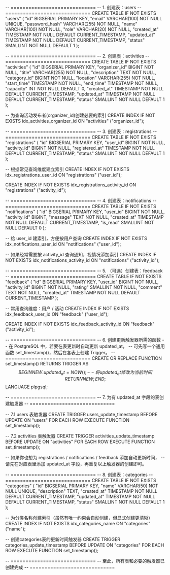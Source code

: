 -- =============================
-- 1. 创建表：users
-- =============================
CREATE TABLE IF NOT EXISTS "users" (
    "id" BIGSERIAL PRIMARY KEY,
    "email" VARCHAR(100) NOT NULL UNIQUE,
    "password_hash" VARCHAR(255) NOT NULL,
    "name" VARCHAR(100) NOT NULL,
    "role" VARCHAR(20) NOT NULL,
    "created_at" TIMESTAMP NOT NULL DEFAULT CURRENT_TIMESTAMP,
    "updated_at" TIMESTAMP NOT NULL DEFAULT CURRENT_TIMESTAMP,
    "status" SMALLINT NOT NULL DEFAULT 1
);

-- =============================
-- 2. 创建表：activities
-- =============================
CREATE TABLE IF NOT EXISTS "activities" (
    "id" BIGSERIAL PRIMARY KEY,
    "organizer_id" BIGINT NOT NULL,
    "title" VARCHAR(255) NOT NULL,
    "description" TEXT NOT NULL,
    "category_id" BIGINT NOT NULL,
    "location" VARCHAR(255) NOT NULL,
    "start_time" TIMESTAMP NOT NULL,
    "end_time" TIMESTAMP NOT NULL,
    "capacity" INT NOT NULL DEFAULT 0,
    "created_at" TIMESTAMP NOT NULL DEFAULT CURRENT_TIMESTAMP,
    "updated_at" TIMESTAMP NOT NULL DEFAULT CURRENT_TIMESTAMP,
    "status" SMALLINT NOT NULL DEFAULT 1
);

-- 为查询活动发布者(organizer_id)创建必要的索引
CREATE INDEX IF NOT EXISTS idx_activities_organizer_id
    ON "activities" ("organizer_id");

-- =============================
-- 3. 创建表：registrations
-- =============================
CREATE TABLE IF NOT EXISTS "registrations" (
    "id" BIGSERIAL PRIMARY KEY,
    "user_id" BIGINT NOT NULL,
    "activity_id" BIGINT NOT NULL,
    "registered_at" TIMESTAMP NOT NULL DEFAULT CURRENT_TIMESTAMP,
    "status" SMALLINT NOT NULL DEFAULT 1
);

-- 根据常见查询维度建立索引
CREATE INDEX IF NOT EXISTS idx_registrations_user_id
    ON "registrations" ("user_id");

CREATE INDEX IF NOT EXISTS idx_registrations_activity_id
    ON "registrations" ("activity_id");

-- =============================
-- 4. 创建表：notifications
-- =============================
CREATE TABLE IF NOT EXISTS "notifications" (
    "id" BIGSERIAL PRIMARY KEY,
    "user_id" BIGINT NOT NULL,
    "activity_id" BIGINT,
    "message" TEXT NOT NULL,
    "created_at" TIMESTAMP NOT NULL DEFAULT CURRENT_TIMESTAMP,
    "is_read" SMALLINT NOT NULL DEFAULT 0
);

-- 给 user_id 建索引，方便按用户查询
CREATE INDEX IF NOT EXISTS idx_notifications_user_id
    ON "notifications" ("user_id");

-- 如果经常需要按 activity_id 查询通知，视情况添加索引
CREATE INDEX IF NOT EXISTS idx_notifications_activity_id
    ON "notifications" ("activity_id");

-- =============================
-- 5. （可选）创建表：feedback
-- =============================
CREATE TABLE IF NOT EXISTS "feedback" (
    "id" BIGSERIAL PRIMARY KEY,
    "user_id" BIGINT NOT NULL,
    "activity_id" BIGINT NOT NULL,
    "rating" SMALLINT NOT NULL,
    "comment" TEXT NOT NULL,
    "created_at" TIMESTAMP NOT NULL DEFAULT CURRENT_TIMESTAMP
);

-- 常用查询维度：用户 / 活动
CREATE INDEX IF NOT EXISTS idx_feedback_user_id
    ON "feedback" ("user_id");

CREATE INDEX IF NOT EXISTS idx_feedback_activity_id
    ON "feedback" ("activity_id");

-- =============================
-- 6. 创建更新触发器所需的函数
--  在 PostgreSQL 中，若要在表更新时自动更新 updated_at，
--  可先写一个通用函数 set_timestamp()，然后在各表上创建 Trigger。
-- =============================
CREATE OR REPLACE FUNCTION set_timestamp()
RETURNS TRIGGER AS $$
BEGIN
    NEW.updated_at = NOW();  -- 将 updated_at 修改为当前时间
    RETURN NEW;
END;
$$ LANGUAGE plpgsql;

-- =============================
-- 7. 为有 updated_at 字段的表创建触发器
-- =============================

-- 7.1 users 表触发器
CREATE TRIGGER users_update_timestamp
BEFORE UPDATE ON "users"
FOR EACH ROW
EXECUTE FUNCTION set_timestamp();

-- 7.2 activities 表触发器
CREATE TRIGGER activities_update_timestamp
BEFORE UPDATE ON "activities"
FOR EACH ROW
EXECUTE FUNCTION set_timestamp();

-- 如果你也想为 registrations / notifications / feedback 添加自动更新时间，
-- 请先在对应表里添加 updated_at 字段，再重复以上触发器的创建即可。

-- =============================
-- 8. 创建表：categories
-- =============================
CREATE TABLE IF NOT EXISTS "categories" (
    "id" BIGSERIAL PRIMARY KEY,
    "name" VARCHAR(50) NOT NULL UNIQUE,
    "description" TEXT,
    "created_at" TIMESTAMP NOT NULL DEFAULT CURRENT_TIMESTAMP,
    "updated_at" TIMESTAMP NOT NULL DEFAULT CURRENT_TIMESTAMP,
    "status" SMALLINT NOT NULL DEFAULT 1
);

-- 为分类名称创建索引（虽然有唯一约束会自动创建，但显式创建更清晰）
CREATE INDEX IF NOT EXISTS idx_categories_name
    ON "categories" ("name");

-- 创建categories表的更新时间触发器
CREATE TRIGGER categories_update_timestamp
BEFORE UPDATE ON "categories"
FOR EACH ROW
EXECUTE FUNCTION set_timestamp();

-- =============================
-- 至此，所有表和必要的触发器已创建完成
-- =============================
